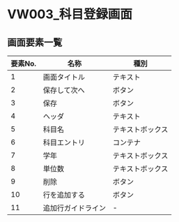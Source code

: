 # VW003_科目登録画面

## 画面要素一覧
| 要素No. | 名称               | 種別             |
| ------- | ------------------ | ---------------- |
| 1       | 画面タイトル       | テキスト         |
| 2       | 保存して次へ       | ボタン           |
| 3       | 保存               | ボタン           |
| 4       | ヘッダ             | テキスト         |
| 5       | 科目名             | テキストボックス |
| 6       | 科目エントリ       | コンテナ         |
| 7       | 学年               | テキストボックス |
| 8       | 単位数             | テキストボックス |
| 9       | 削除               | ボタン           |
| 10      | 行を追加する       | ボタン           |
| 11      | 追加行ガイドライン | -                |

